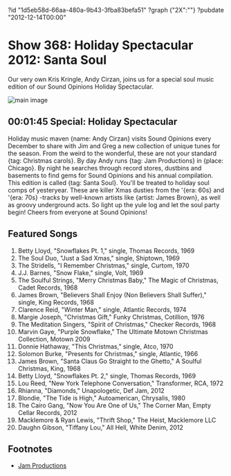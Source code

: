 ?id "1d5eb58d-66aa-480a-9b43-3fba83befa51"
?graph {"2X":""}
?pubdate "2012-12-14T00:00"

# Show 368: Holiday Spectacular 2012: Santa Soul
Our very own Kris Kringle, Andy Cirzan, joins us for a special soul music edition of our Sound Opinions Holiday Spectacular.

![main image](https://static.soundopinions.org/images/andycirzan.jpg)

## 00:01:45 Special: Holiday Spectacular
Holiday music maven {name: Andy Cirzan} visits Sound Opinions every December to share with Jim and Greg a new collection of unique tunes for the season. From the weird to the wonderful, these are not your standard {tag: Christmas carols}. By day Andy runs {tag: Jam Productions} in {place: Chicago}. By night he searches through record stores, dustbins and basements to find gems for Sound Opinions and his annual compilation. This edition is called {tag: Santa Soul}. You'll be treated to holiday soul comps of yesteryear. These are killer Xmas dusties from the '{era: 60s} and '{era: 70s} -tracks by well-known artists like {artist: James Brown}, as well as groovy underground acts. So light up the yule log and let the soul party begin! Cheers from everyone at Sound Opinions!

## Featured Songs
1. Betty Lloyd, "Snowflakes Pt. 1," single, Thomas Records, 1969
2. The Soul Duo, "Just a Sad Xmas," single, Shiptown, 1969
3. The Stridells, "I Remember Christmas," single, Curtom, 1970
4. J.J. Barnes, "Snow Flake," single, Volt, 1969
5. The Soulful Strings, "Merry Christmas Baby," The Magic of Christmas, Cadet Records, 1968
6. James Brown, "Believers Shall Enjoy (Non Believers Shall Suffer)," single, King Records, 1968
7. Clarence Reid, "Winter Man," single, Atlantic Records, 1974
8. Margie Joseph, "Christmas Gift," Funky Christmas, Cotillion, 1976
9. The Meditation Singers, "Spirit of Christmas," Checker Records, 1968
10. Marvin Gaye, "Purple Snowflake," The Ultimate Motown Christmas Collection, Motown 2009
11. Donnie Hathaway, "This Christmas," single, Atco, 1970
12. Solomon Burke, "Presents for Christmas," single, Atlantic, 1966
13. James Brown, "Santa Claus Go Straight to the Ghetto," A Soulful Christmas, King, 1968
14. Betty Lloyd, "Snowflakes Pt. 2," single, Thomas Records, 1969
15. Lou Reed, "New York Telephone Conversation," Transformer, RCA, 1972
16. Rhianna, "Diamonds," Unapologetic, Def Jam, 2012
17. Blondie, "The Tide is High," Autoamerican, Chrysalis, 1980
18. The Cairo Gang, "Now You Are One of Us," The Corner Man, Empty Cellar Records, 2012
19. Macklemore & Ryan Lewis, "Thrift Shop," The Heist, Macklemore LLC
20. Daughn Gibson, "Tiffany Lou," All Hell, White Denim, 2012

## Footnotes
- [Jam Productions](http://jamusa.com/)
